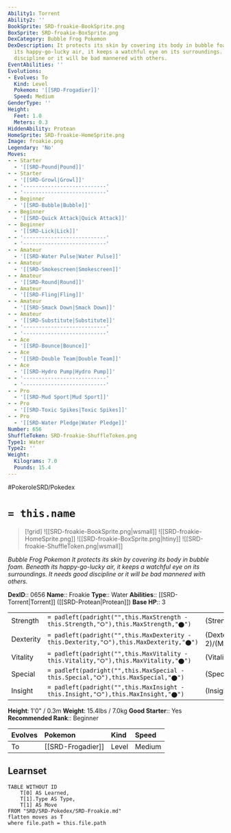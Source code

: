 ```yaml
---
Ability1: Torrent
Ability2: ''
BookSprite: SRD-froakie-BookSprite.png
BoxSprite: SRD-froakie-BoxSprite.png
DexCategory: Bubble Frog Pokemon
DexDescription: It protects its skin by covering its body in bubble foam. Beneath
  its happy-go-lucky air, it keeps a watchful eye on its surroundings. It needs good
  discipline or it will be bad mannered with others.
EventAbilities: ''
Evolutions:
- Evolves: To
  Kind: Level
  Pokemon: '[[SRD-Frogadier]]'
  Speed: Medium
GenderType: ''
Height:
  Feet: 1.0
  Meters: 0.3
HiddenAbility: Protean
HomeSprite: SRD-froakie-HomeSprite.png
Image: froakie.png
Legendary: 'No'
Moves:
- - Starter
  - '[[SRD-Pound|Pound]]'
- - Starter
  - '[[SRD-Growl|Growl]]'
- - '---------------------------'
  - '---------------------------'
- - Beginner
  - '[[SRD-Bubble|Bubble]]'
- - Beginner
  - '[[SRD-Quick Attack|Quick Attack]]'
- - Beginner
  - '[[SRD-Lick|Lick]]'
- - '---------------------------'
  - '---------------------------'
- - Amateur
  - '[[SRD-Water Pulse|Water Pulse]]'
- - Amateur
  - '[[SRD-Smokescreen|Smokescreen]]'
- - Amateur
  - '[[SRD-Round|Round]]'
- - Amateur
  - '[[SRD-Fling|Fling]]'
- - Amateur
  - '[[SRD-Smack Down|Smack Down]]'
- - Amateur
  - '[[SRD-Substitute|Substitute]]'
- - '---------------------------'
  - '---------------------------'
- - Ace
  - '[[SRD-Bounce|Bounce]]'
- - Ace
  - '[[SRD-Double Team|Double Team]]'
- - Ace
  - '[[SRD-Hydro Pump|Hydro Pump]]'
- - '---------------------------'
  - '---------------------------'
- - Pro
  - '[[SRD-Mud Sport|Mud Sport]]'
- - Pro
  - '[[SRD-Toxic Spikes|Toxic Spikes]]'
- - Pro
  - '[[SRD-Water Pledge|Water Pledge]]'
Number: 656
ShuffleToken: SRD-froakie-ShuffleToken.png
Type1: Water
Type2: ''
Weight:
  Kilograms: 7.0
  Pounds: 15.4
---
```


#PokeroleSRD/Pokedex

# `= this.name`

> [!grid]
> ![[SRD-froakie-BookSprite.png|wsmall]]
> ![[SRD-froakie-HomeSprite.png]]
> ![[SRD-froakie-BoxSprite.png|htiny]]
> ![[SRD-froakie-ShuffleToken.png|wsmall]]


*Bubble Frog Pokemon*
*It protects its skin by covering its body in bubble foam. Beneath its happy-go-lucky air, it keeps a watchful eye on its surroundings. It needs good discipline or it will be bad mannered with others.*

**DexID**:: 0656
**Name**:: Froakie
**Type**:: Water
**Abilities**:: [[SRD-Torrent|Torrent]] ([[SRD-Protean|Protean]])
**Base HP**:: 3

|           |                                                                                        |                                          |
| --------- | -------------------------------------------------------------------------------------- | ---------------------------------------- |
| Strength  | `= padleft(padright("",this.MaxStrength - this.Strength,"⭘"),this.MaxStrength,"⬤")`    | (Strength::2)/(MaxStrength::4)   |
| Dexterity | `= padleft(padright("",this.MaxDexterity - this.Dexterity,"⭘"),this.MaxDexterity,"⬤")` | (Dexterity:: 2)/(MaxDexterity::5) |
| Vitality  | `= padleft(padright("",this.MaxVitality - this.Vitality,"⭘"),this.MaxVitality,"⬤")`    | (Vitality::1)/(MaxVitality::3)   |
| Special   | `= padleft(padright("",this.MaxSpecial - this.Special,"⭘"),this.MaxSpecial,"⬤")`       | (Special::2)/(MaxSpecial::4)     |
| Insight   | `= padleft(padright("",this.MaxInsight - this.Insight,"⭘"),this.MaxInsight,"⬤")`       | (Insight::1)/(MaxInsight::3)     |

**Height**: 1'0" / 0.3m
**Weight**: 15.4lbs / 7.0kg
**Good Starter**:: Yes
**Recommended Rank**:: Beginner

| Evolves   | Pokemon           | Kind   | Speed   |
|:----------|:------------------|:-------|:--------|
| To        | [[SRD-Frogadier]] | Level  | Medium  |

## Learnset

```dataview
TABLE WITHOUT ID
    T[0] AS Learned,
    T[1].Type AS Type,
    T[1] AS Move
FROM "SRD/SRD-Pokedex/SRD-Froakie.md"
flatten moves as T
where file.path = this.file.path
```
